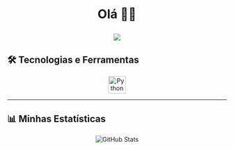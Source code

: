 <h1 align="center">Olá 🧙‍♂️
    <p align="center">
        <img src="https://readme-typing-svg.demolab.com/?lines=Bem-vindo!;&font=Fira%20Code&center=true&width=380&height=50&duration=4000&pause=1000">
    </p>
</h1>

## 🛠️ Tecnologias e Ferramentas

<p align="center">
  <img src="https://cdn.jsdelivr.net/gh/devicons/devicon/icons/python/python-original.svg" alt="Python" width="40" height="40"/> 
</p>

---

## 📊 Minhas Estatísticas

<p align="center">
  <!-- Total de commits e contribuições -->
  <img src="https://github-readme-stats.vercel.app/api?username=Vajean1&show_icons=true&theme=dark&count_private=true" alt="GitHub Stats"/>
</p>
